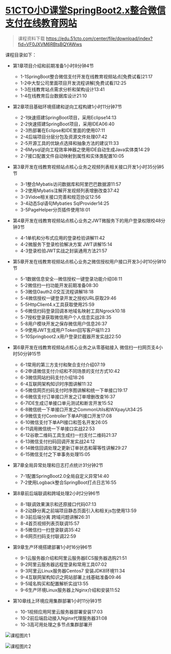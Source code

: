 # [51CTO小D课堂SpringBoot2.x整合微信支付在线教育网站](https://edu.51cto.com/course/14182.html)

> 课程资料下载 https://edu.51cto.com/center/file/download/index?fid=VF0JXVM6RBtsBQYAWws

课程目录如下：

+ 第1章项目介绍和前期准备1小时8分钟4节
  + 1-1SpringBoot整合微信支付开发在线教育视频站点[免费试看]21:17
  + 1-2中大型公司里面项目开发流程讲解[免费试看]12:25
  + 1-3在线教育站点需求分析和架构设计13:41
  + 1-4在线教育后台数据库设计21:10

+ 第2章项目基础环境搭建和逆向工程构建1小时11分钟7节
  + 2-1快速搭建SpringBoot项目，采用Eclipse14:13
  + 2-2快速搭建SpringBoot项目，采用IDEA06:40
  + 2-3热部署在Eclipse和IDE里面的使用07:11
  + 2-4后端项目分层分包及资源文件处理07:42
  + 2-5开源工具的优缺点选择和抽象方法的建议11:33
  + 2-6Mysql逆向工程效率神器之使用IDE自动生成Java实体类14:29
  + 2-7接口配置文件自动映射到属性和实体类配置10:05

+ 第3章开发在线教育视频站点核心业务之视频列表相关接口开发1小时35分钟5节
  + 3-1整合Mybatis访问数据库和阿里巴巴数据源11:57
  + 3-2使用Mybatis注解开发视频列表增删改查37:42
  + 3-3Vidoe相关接口完善和规范协议12:56
  + 3-4动态Sql语句Mybaties SqlProvider14:25
  + 3-5PageHelper分页插件使用18:01

+ 第4章开发在线教育视频站点核心业务之JWT微服务下的用户登录权限校48分钟3节
  + 4-1单机和分布式应用的登录检验讲解11:42
  + 4-2微服务下登录检验解决方案 JWT讲解15:14
  + 4-3登录检验JWT实战之封装通用方法21:57

+ 第5章开发在线教育视频站点核心业务之微信授权用户接口开发3小时10分钟10节
  + 5-1数据信息安全--微信授权一键登录功能介绍08:11
  + 5-2微信扫一扫功能开发前期准备08:30
  + 5-3微信Oauth2.0交互流程讲解18:18
  + 5-4微信授权一键登录开发之授权URL获取29:46
  + 5-5HttpClient4.x工具获取使用25:59
  + 5-6微信扫码登录回调本地域名映射工具Ngrock10:18
  + 5-7授权登录获取微信用户个人信息实战28:35
  + 5-8用户模块开发之保存微信用户信息26:37
  + 5-9使用JWT生成用户Token回写客户端11:23
  + 5-10Springboot2.x用户登录拦截器开发实战22:50

+ 第6章开发在线教育视频站点核心业务之从零基础接入 微信扫一扫网页支4小时50分钟15节
  + 6-1常用的第三方支付和聚合支付介绍07:19
  + 6-2申请微信支付介绍和不同场景的支付方式10:42
  + 6-3微信网站扫码支付介绍18:26
  + 6-4互联网架构知识时序图讲解11:32
  + 6-5微信网页扫码支付时序图讲解和统一下单接口19:17
  + 6-6微信支付订单接口开发之订单增删改查16:37
  + 6-7IDE生成订单接口单元测试和断言开发15:52
  + 6-8微信统一下单接口开发之CommonUtils和WXpayUt34:25
  + 6-9微信支付Controller下单API接口开发17:08
  + 6-10微信支付下单API接口和签名开发26:05
  + 6-11调用微信统一下单接口实战22:53
  + 6-12谷歌二维码工具生成扫一扫支付二维码21:37
  + 6-13微信支付扫码回调开发实战24:12
  + 6-14微信回调处理之更新订单状态和幂等性讲解29:27
  + 6-15微信支付之下单事务处理15:05

+ 第7章全局异常处理和日志打点统计31分钟2节
  + 7-1配置SpringBoot2.0全局自定义异常14:40
  + 7-2使用Logback整合SpringBoot打点日志16:55

+ 第8章前后端联调和跨域处理2小时2分钟6节
  + 8-1联调效果演示和还原接口代码07:13
  + 8-2动静分离之前端项目静态页面引入和相关js包使用13:59
  + 8-3前后端分离 跨域问题讲解26:31
  + 8-4首页视频列表页联调15:57
  + 8-5微信扫一扫登录联调35:42
  + 8-6网页扫码支付联调22:59

+ 第9章生产环境搭建部署1小时16分钟6节
  + 9-1云服务器介绍和阿里云服务器ECS服务器选购21:51
  + 9-2阿里云服务器远程登录和常用工具07:02
  + 9-3阿里云Linux服务器Centos7 安装JDK8环境11:34
  + 9-4互联网架构知识之网站部署上线基础准备09:46
  + 9-5域名购买和配置解析实战13:55
  + 9-6生产环境Linux服务器上Nginx介绍和安装11:52

+ 第10章线上环境应用集群部署1小时11分钟3节
  + 10-1视频应用阿里云服务器部署安装17:03
  + 10-2前后端启动接入Nginx代理服务器31:08
  + 10-3高可用处理之多节点集群部署开

![课程图片1](images/课程图片1.png)

![课程图片2](images/课程图片2.png)
